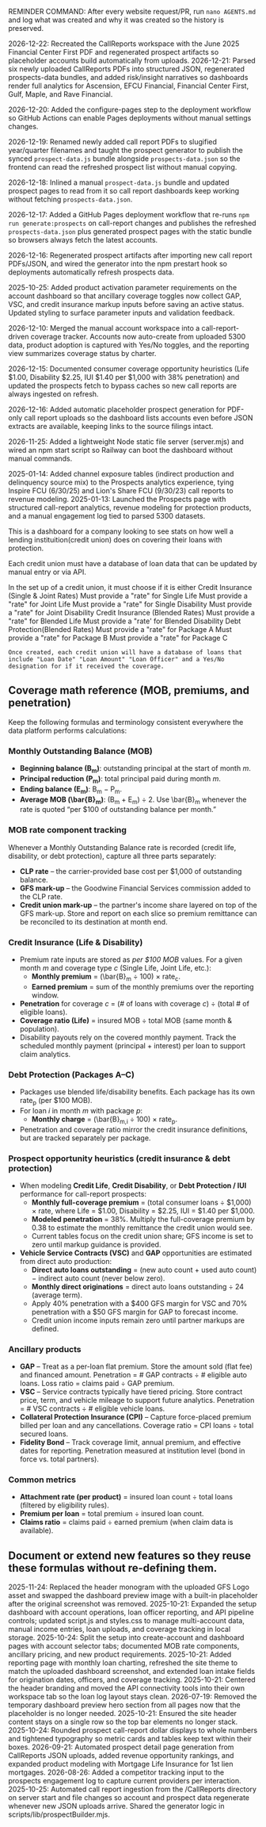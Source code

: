 REMINDER COMMAND: After every website request/PR, run `nano AGENTS.md` and log what was created and why it was created so the history is preserved.

2026-12-22: Recreated the CallReports workspace with the June 2025 Financial Center First PDF and regenerated prospect artifacts so placeholder accounts build automatically from uploads.
2026-12-21: Parsed six newly uploaded CallReports PDFs into structured JSON, regenerated prospects-data bundles, and added risk/insight narratives so dashboards render full analytics for Ascension, EFCU Financial, Financial Center First, Gulf, Maple, and Rave Financial.

2026-12-20: Added the configure-pages step to the deployment workflow so GitHub Actions can enable Pages deployments without manual settings changes.

2026-12-19: Renamed newly added call report PDFs to slugified year/quarter filenames and taught the prospect generator to publish the synced `prospect-data.js` bundle alongside `prospects-data.json` so the frontend can read the refreshed prospect list without manual copying.

2026-12-18: Inlined a manual `prospect-data.js` bundle and updated prospect pages to read from it so call report dashboards keep working without fetching `prospects-data.json`.

2026-12-17: Added a GitHub Pages deployment workflow that re-runs `npm run generate:prospects` on call-report changes and publishes the refreshed `prospects-data.json` plus generated prospect pages with the static bundle so browsers always fetch the latest accounts.

2026-12-16: Regenerated prospect artifacts after importing new call report PDFs/JSON, and wired the generator into the npm prestart hook so deployments automatically refresh prospects data.

2025-10-25: Added product activation parameter requirements on the account dashboard so that ancillary coverage toggles now collect GAP, VSC, and credit insurance markup inputs before saving an active status. Updated styling to surface parameter inputs and validation feedback.

2026-12-10: Merged the manual account workspace into a call-report-driven coverage tracker. Accounts now auto-create from uploaded 5300 data, product adoption is captured with Yes/No toggles, and the reporting view summarizes coverage status by charter.

2026-12-15: Documented consumer coverage opportunity heuristics (Life $1.00, Disability $2.25, IUI $1.40 per $1,000 with 38% penetration) and updated the prospects fetch to bypass caches so new call reports are always ingested on refresh.

2026-12-16: Added automatic placeholder prospect generation for PDF-only call report uploads so the dashboard lists accounts even before JSON extracts are available, keeping links to the source filings intact.

2026-11-25: Added a lightweight Node static file server (server.mjs) and wired an npm start script so Railway can boot the dashboard without manual commands.

2025-01-14: Added channel exposure tables (indirect production and delinquency source mix) to the Prospects analytics experience, tying Inspire FCU (6/30/25) and Lion's Share FCU (9/30/23) call reports to revenue modeling.
2025-01-13: Launched the Prospects page with structured call-report analytics, revenue modeling for protection products, and a manual engagement log tied to parsed 5300 datasets.

This is a dashboard for a company looking to see stats on how well a lending instituition(credit union) does on covering their loans with protection.

Each credit union must have a database of loan data that can be updated by manual entry or via API.

In the set up of a credit union, it must choose if it is either
  Credit Insurance (Single & Joint Rates)
    Must provide a "rate" for Single Life
    Must provide a "rate" for Joint Life
    Must provide a "rate" for Single Disability
    Must provide a "rate" for Joint Disability
  Credit Insurance (Blended Rates)
    Must provide a "rate" for Blended Life
    Must provide a "rate' for Blended Disability
  Debt Protection(Blended Rates)
    Must provide a "rate" for Package A
    Must provide a "rate" for Package B
    Must provide a "rate" for Package C

    Once created, each credit union will have a database of loans that include "Loan Date" "Loan Amount" "Loan Officer" and a Yes/No designation for if it received the coverage.

## Coverage math reference (MOB, premiums, and penetration)
Keep the following formulas and terminology consistent everywhere the data platform performs calculations:

### Monthly Outstanding Balance (MOB)
* **Beginning balance (B<sub>m</sub>)**: outstanding principal at the start of month *m*.
* **Principal reduction (P<sub>m</sub>)**: total principal paid during month *m*.
* **Ending balance (E<sub>m</sub>)**: B<sub>m</sub> − P<sub>m</sub>.
* **Average MOB (\bar{B}<sub>m</sub>)**: (B<sub>m</sub> + E<sub>m</sub>) ÷ 2. Use \bar{B}<sub>m</sub> whenever the rate is quoted “per $100 of outstanding balance per month.”


### MOB rate component tracking
Whenever a Monthly Outstanding Balance rate is recorded (credit life, disability, or debt protection), capture all three parts separately:
* **CLP rate** – the carrier-provided base cost per $1,000 of outstanding balance.
* **GFS mark-up** – the Goodwine Financial Services commission added to the CLP rate.
* **Credit union mark-up** – the partner's income share layered on top of the GFS mark-up.
Store and report on each slice so premium remittance can be reconciled to its destination at month end.

### Credit Insurance (Life & Disability)
* Premium rate inputs are stored as *per $100 MOB* values. For a given month *m* and coverage type *c* (Single Life, Joint Life, etc.):
  * **Monthly premium** = (\bar{B}<sub>m</sub> ÷ 100) × rate<sub>c</sub>.
  * **Earned premium** = sum of the monthly premiums over the reporting window.
* **Penetration** for coverage *c* = (# of loans with coverage *c*) ÷ (total # of eligible loans).
* **Coverage ratio (Life)** = insured MOB ÷ total MOB (same month & population).
* Disability payouts rely on the covered monthly payment. Track the scheduled monthly payment (principal + interest) per loan to support claim analytics.

### Debt Protection (Packages A–C)
* Packages use blended life/disability benefits. Each package has its own rate<sub>p</sub> (per $100 MOB).
* For loan *i* in month *m* with package *p*:
  * **Monthly charge** = (\bar{B}<sub>m,i</sub> ÷ 100) × rate<sub>p</sub>.
* Penetration and coverage ratio mirror the credit insurance definitions, but are tracked separately per package.

### Prospect opportunity heuristics (credit insurance & debt protection)
* When modeling **Credit Life**, **Credit Disability**, or **Debt Protection / IUI** performance for call-report prospects:
  * **Monthly full-coverage premium** = (total consumer loans ÷ $1,000) × rate, where Life = $1.00, Disability = $2.25, IUI = $1.40 per $1,000.
  * **Modeled penetration** = 38%. Multiply the full-coverage premium by 0.38 to estimate the monthly remittance the credit union would see.
  * Current tables focus on the credit union share; GFS income is set to zero until markup guidance is provided.
* **Vehicle Service Contracts (VSC)** and **GAP** opportunities are estimated from direct auto production:
  * **Direct auto loans outstanding** = (new auto count + used auto count) − indirect auto count (never below zero).
  * **Monthly direct originations** = direct auto loans outstanding ÷ 24 (average term).
  * Apply 40% penetration with a $400 GFS margin for VSC and 70% penetration with a $50 GFS margin for GAP to forecast income.
  * Credit union income inputs remain zero until partner markups are defined.

### Ancillary products
* **GAP** – Treat as a per-loan flat premium. Store the amount sold (flat fee) and financed amount. Penetration = # GAP contracts ÷ # eligible auto loans. Loss ratio = claims paid ÷ GAP premium.
* **VSC** – Service contracts typically have tiered pricing. Store contract price, term, and vehicle mileage to support future analytics. Penetration = # VSC contracts ÷ # eligible vehicle loans.
* **Collateral Protection Insurance (CPI)** – Capture force-placed premium billed per loan and any cancellations. Coverage ratio = CPI loans ÷ total secured loans.
* **Fidelity Bond** – Track coverage limit, annual premium, and effective dates for reporting. Penetration measured at institution level (bond in force vs. total partners).

### Common metrics
* **Attachment rate (per product)** = insured loan count ÷ total loans (filtered by eligibility rules).
* **Premium per loan** = total premium ÷ insured loan count.
* **Claims ratio** = claims paid ÷ earned premium (when claim data is available).

Document or extend new features so they reuse these formulas without re-defining them.
---
2025-11-24: Replaced the header monogram with the uploaded GFS Logo asset and swapped the dashboard preview image with a built-in placeholder after the original screenshot was removed.
2025-10-21: Expanded the setup dashboard with account operations, loan officer reporting, and API pipeline controls; updated script.js and styles.css to manage multi-account data, manual income entries, loan uploads, and coverage tracking in local storage.
2025-10-24: Split the setup into create-account and dashboard pages with account selector tabs; documented MOB rate components, ancillary pricing, and new product requirements.
2025-10-21: Added reporting page with monthly loan charting, refreshed the site theme to match the uploaded dashboard screenshot, and extended loan intake fields for origination dates, officers, and coverage tracking.
2025-10-21: Centered the header branding and moved the API connectivity tools into their own workspace tab so the loan log layout stays clean.
2026-07-19: Removed the temporary dashboard preview hero section from all pages now that the placeholder is no longer needed.
2025-10-21: Ensured the site header content stays on a single row so the top bar elements no longer stack.
2025-10-24: Rounded prospect call-report dollar displays to whole numbers and tightened typography so metric cards and tables keep text within their boxes.
2026-09-21: Automated prospect detail page generation from CallReports JSON uploads, added revenue opportunity rankings, and expanded product modeling with Mortgage Life Insurance for 1st lien mortgages.
2026-08-26: Added a competitor tracking input to the prospects engagement log to capture current providers per interaction.
2025-10-25: Automated call report ingestion from the /CallReports directory on server start and file changes so account and prospect data regenerate whenever new JSON uploads arrive. Shared the generator logic in scripts/lib/prospectBuilder.mjs.

